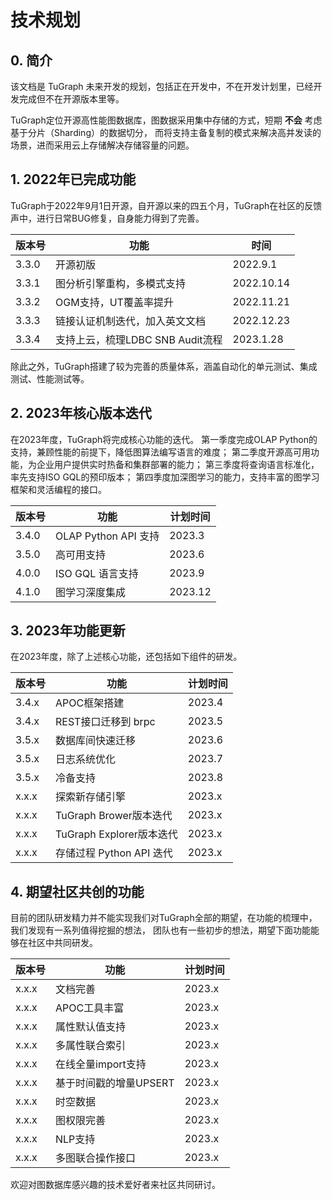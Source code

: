 # 技术规划

## 0. 简介
该文档是 TuGraph 未来开发的规划，包括正在开发中，不在开发计划里，已经开发完成但不在开源版本里等。

TuGraph定位开源高性能图数据库，图数据采用集中存储的方式，短期 **不会** 考虑基于分片（Sharding）的数据切分，
而将支持主备复制的模式来解决高并发读的场景，进而采用云上存储解决存储容量的问题。

## 1. 2022年已完成功能

TuGraph于2022年9月1日开源，自开源以来的四五个月，TuGraph在社区的反馈声中，进行日常BUG修复，自身能力得到了完善。

| 版本号 | 功能 | 时间 |
| --- | --- | --- |
| 3.3.0 | 开源初版 | 2022.9.1 |
| 3.3.1 | 图分析引擎重构，多模式支持 | 2022.10.14 |
| 3.3.2 | OGM支持，UT覆盖率提升 | 2022.11.21 |
| 3.3.3 | 链接认证机制迭代，加入英文文档 | 2022.12.23 |
| 3.3.4 | 支持上云，梳理LDBC SNB Audit流程 | 2023.1.28 |

除此之外，TuGraph搭建了较为完善的质量体系，涵盖自动化的单元测试、集成测试、性能测试等。

## 2. 2023年核心版本迭代

在2023年度，TuGraph将完成核心功能的迭代。
第一季度完成OLAP Python的支持，兼顾性能的前提下，降低图算法编写语言的难度；
第二季度开源高可用功能，为企业用户提供实时热备和集群部署的能力；
第三季度将查询语言标准化，率先支持ISO GQL的预印版本；
第四季度加深图学习的能力，支持丰富的图学习框架和灵活编程的接口。

| 版本号 | 功能 | 计划时间 |
| --- | --- | --- |
| 3.4.0 | OLAP Python API 支持 | 2023.3 |
| 3.5.0 | 高可用支持 | 2023.6 |
| 4.0.0 | ISO GQL 语言支持 | 2023.9 |
| 4.1.0 | 图学习深度集成 | 2023.12 |

## 3. 2023年功能更新

在2023年度，除了上述核心功能，还包括如下组件的研发。

| 版本号 | 功能 | 计划时间 |
| --- | --- | --- |
| 3.4.x | APOC框架搭建 | 2023.4 |
| 3.4.x | REST接口迁移到 brpc | 2023.5 |
| 3.5.x | 数据库间快速迁移 | 2023.6 |
| 3.5.x | 日志系统优化 | 2023.7 |
| 3.5.x | 冷备支持 | 2023.8 |
| x.x.x | 探索新存储引擎 | 2023.x |
| x.x.x | TuGraph Brower版本迭代 | 2023.x |
| x.x.x | TuGraph Explorer版本迭代 | 2023.x |
| x.x.x | 存储过程 Python API 迭代 | 2023.x |

## 4. 期望社区共创的功能

目前的团队研发精力并不能实现我们对TuGraph全部的期望，在功能的梳理中，我们发现有一系列值得挖掘的想法，
团队也有一些初步的想法，期望下面功能能够在社区中共同研发。

| 版本号 | 功能 | 计划时间 |
| --- | --- | --- |
| x.x.x | 文档完善 | 2023.x |
| x.x.x | APOC工具丰富 | 2023.x |
| x.x.x | 属性默认值支持 | 2023.x |
| x.x.x | 多属性联合索引 | 2023.x |
| x.x.x | 在线全量import支持 | 2023.x |
| x.x.x | 基于时间戳的增量UPSERT | 2023.x |
| x.x.x | 时空数据 | 2023.x |
| x.x.x | 图权限完善 | 2023.x |
| x.x.x | NLP支持 | 2023.x |
| x.x.x | 多图联合操作接口 | 2023.x

欢迎对图数据库感兴趣的技术爱好者来社区共同研讨。